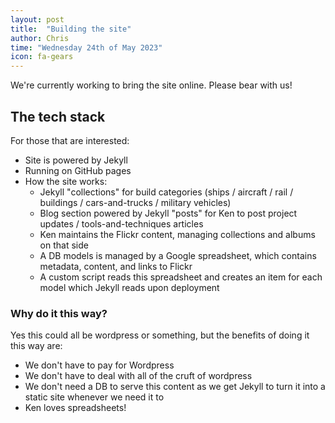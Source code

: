 ```yaml
---
layout: post
title:  "Building the site"
author: Chris
time: "Wednesday 24th of May 2023"
icon: fa-gears
---
```


We're currently working to bring the site online. Please bear with us!

<!--more-->

The tech stack
--------------

For those that are interested:

* Site is powered by Jekyll
* Running on GitHub pages
* How the site works:
    - Jekyll "collections" for build categories (ships / aircraft / rail / buildings / cars-and-trucks / military vehicles)
    - Blog section powered by Jekyll "posts" for Ken to post project updates / tools-and-techniques articles    
    - Ken maintains the Flickr content, managing collections and albums on that side
    - A DB models is managed by a Google spreadsheet, which contains metadata, content, and links to Flickr
    - A custom script reads this spreadsheet and creates an item for each model which Jekyll reads upon deployment


### Why do it this way?

Yes this could all be wordpress or something, but the benefits of doing it this way are:

* We don't have to pay for Wordpress
* We don't have to deal with all of the cruft of wordpress
* We don't need a DB to serve this content as we get Jekyll to turn it into a static site whenever we need it to
* Ken loves spreadsheets!
